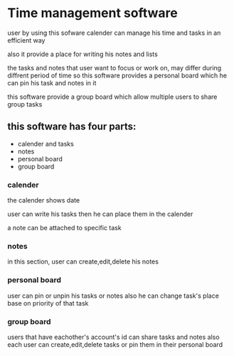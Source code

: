 # Time management software
user by using this sofware calender can manage his time and tasks in an efficient way

also it provide a place for writing his notes and lists 

the tasks and notes that user want to focus or work on, may differ during diffrent period of time so this software provides a personal board which he can pin his task and notes in it

this software provide a group board which allow multiple users to share group tasks


## this software has four parts:
* calender and tasks
* notes
* personal board
* group board

### calender

the calender shows date

user can write his tasks then he can place them in the calender

a note can be attached to specific task 



### notes

in this section, user can create,edit,delete his notes



### personal board
user can pin or unpin his tasks or notes also he can change task's place base on priority of that task



### group board
users that have eachother's account's id can share tasks and notes also each user can create,edit,delete tasks or pin them in their personal board

